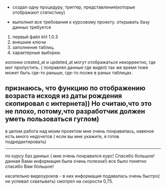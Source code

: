 
- создал одну процедуру, триггер, представления(которые отображают статистику)

- выполнил все требования к курсовому проекту.
открывать базу данных требуется
1) первый файл khl 1.0.3
2) внешние ключи
3) заполнение таблиц.
4) характерные выборки.


 колонки created_at и updeted_at могут отображаться некорректно, где мог пропустить. ( поправлял данные где видел)
так же время тоже может быть где-то раньше, где-то позже в раных таблицах.

признаюсь, что функцию по отображению возраста исходя из даты рождения скопировал с интернета))
Но считаю,что это не плохо, потому,что разработчик должен уметь пользоваться гуглом)
------------------------------------------------------------------------------------------------------
в целом работа над моим проектом мне очень понравилась, навеное есть много недочетов ( если вы мне укажите, я готов 
подредактировать)

------------------------------------------------------------------------------------------------------
по курсу баз данных ( мне очень понравился курс! Спасибо большое! данная Вами информация была очень полезна!)
все было понятно спасибо Вам большое!

касательно видеоуроков - в них информация подавалась очень быстро( не успевал схватывать) смотрел на скорости 0,75.
